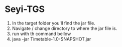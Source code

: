 # Seyi-TGS

1. In the target folder you'll find the jar file.
2. Navigate / change directory to where the jar file is.
3. run with th command bellow
4. java -jar Timetable-1.0-SNAPSHOT.jar
